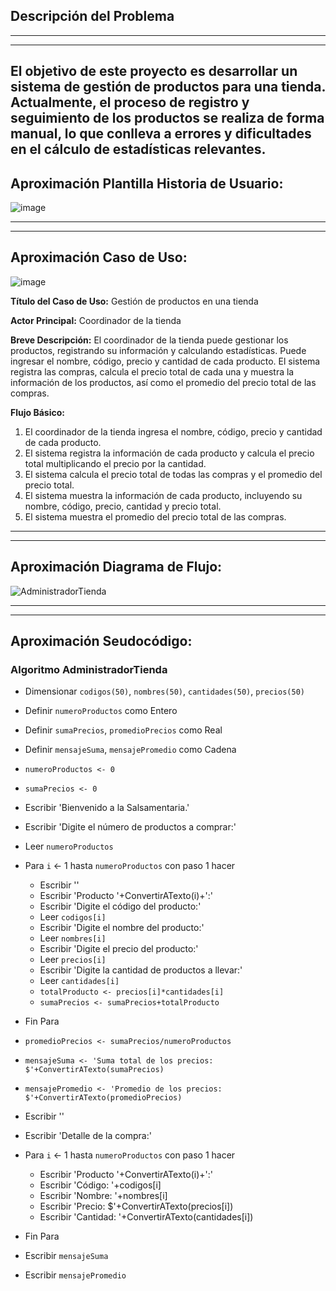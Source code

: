 ## Descripción del Problema

---
---

El objetivo de este proyecto es desarrollar un sistema de gestión de productos para una tienda. Actualmente, el proceso de registro y seguimiento de los productos se realiza de forma manual, lo que conlleva a errores y dificultades en el cálculo de estadísticas relevantes.
---
## Aproximación Plantilla Historia de Usuario:
![image](https://github.com/MiguelSanchez12/Zalzamentaria.github.io/assets/136994004/1b76d330-5874-4bd3-a3be-0582aa583fed)

---
---
## Aproximación Caso de Uso:

![image](https://github.com/MiguelSanchez12/zalzamentariaz.github.io/assets/136994004/ad8d30a3-d185-4ea4-b3a1-5977bb9b7005)


**Título del Caso de Uso:** Gestión de productos en una tienda

**Actor Principal:** Coordinador de la tienda

**Breve Descripción:** El coordinador de la tienda puede gestionar los productos, registrando su información y calculando estadísticas. Puede ingresar el nombre, código, precio y cantidad de cada producto. El sistema registra las compras, calcula el precio total de cada una y muestra la información de los productos, así como el promedio del precio total de las compras.

**Flujo Básico:**

1. El coordinador de la tienda ingresa el nombre, código, precio y cantidad de cada producto.
2. El sistema registra la información de cada producto y calcula el precio total multiplicando el precio por la cantidad.
3. El sistema calcula el precio total de todas las compras y el promedio del precio total.
4. El sistema muestra la información de cada producto, incluyendo su nombre, código, precio, cantidad y precio total.
5. El sistema muestra el promedio del precio total de las compras.
---
---
## Aproximación Diagrama de Flujo:
![AdministradorTienda](https://github.com/MiguelSanchez12/zalzamentariaz.github.io/assets/136994004/21ad0d43-3a85-4c5e-84a6-c350498cff94)

---
---
## Aproximación Seudocódigo:
### Algoritmo AdministradorTienda

- Dimensionar `codigos(50)`, `nombres(50)`, `cantidades(50)`, `precios(50)`
- Definir `numeroProductos` como Entero
- Definir `sumaPrecios`, `promedioPrecios` como Real
- Definir `mensajeSuma`, `mensajePromedio` como Cadena

- `numeroProductos <- 0`
- `sumaPrecios <- 0`

- Escribir 'Bienvenido a la Salsamentaria.'
- Escribir 'Digite el número de productos a comprar:'
- Leer `numeroProductos`

- Para `i` <- 1 hasta `numeroProductos` con paso 1 hacer
  - Escribir ''
  - Escribir 'Producto '+ConvertirATexto(i)+':'
  - Escribir 'Digite el código del producto:'
  - Leer `codigos[i]`
  - Escribir 'Digite el nombre del producto:'
  - Leer `nombres[i]`
  - Escribir 'Digite el precio del producto:'
  - Leer `precios[i]`
  - Escribir 'Digite la cantidad de productos a llevar:'
  - Leer `cantidades[i]`
  - `totalProducto <- precios[i]*cantidades[i]`
  - `sumaPrecios <- sumaPrecios+totalProducto`
- Fin Para

- `promedioPrecios <- sumaPrecios/numeroProductos`
- `mensajeSuma <- 'Suma total de los precios: $'+ConvertirATexto(sumaPrecios)`
- `mensajePromedio <- 'Promedio de los precios: $'+ConvertirATexto(promedioPrecios)`

- Escribir ''
- Escribir 'Detalle de la compra:'
- Para `i` <- 1 hasta `numeroProductos` con paso 1 hacer
  - Escribir 'Producto '+ConvertirATexto(i)+':'
  - Escribir 'Código: '+codigos[i]
  - Escribir 'Nombre: '+nombres[i]
  - Escribir 'Precio: $'+ConvertirATexto(precios[i])
  - Escribir 'Cantidad: '+ConvertirATexto(cantidades[i])
- Fin Para

- Escribir `mensajeSuma`
- Escribir `mensajePromedio`
